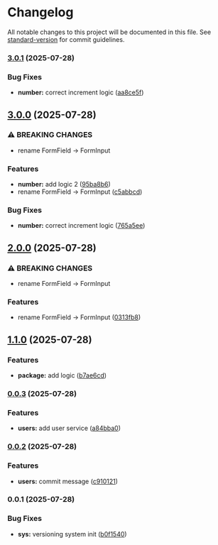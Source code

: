 # Changelog

All notable changes to this project will be documented in this file. See [standard-version](https://github.com/conventional-changelog/standard-version) for commit guidelines.

### [3.0.1](https://github.com/TAZIReda/Parts/compare/v3.0.0...v3.0.1) (2025-07-28)


### Bug Fixes

* **number:** correct increment logic ([aa8ce5f](https://github.com/TAZIReda/Parts/commit/aa8ce5f3d303c9688f761a2ff27bbfc3ba8815cf))

## [3.0.0](https://github.com/TAZIReda/Parts/compare/v2.0.0...v3.0.0) (2025-07-28)


### ⚠ BREAKING CHANGES

* rename FormField → FormInput

### Features

* **number:** add logic 2 ([95ba8b6](https://github.com/TAZIReda/Parts/commit/95ba8b65c3aac28d259e35ef1c225452165dcabc))
* rename FormField → FormInput ([c5abbcd](https://github.com/TAZIReda/Parts/commit/c5abbcda2d0448d425abb667232c43b0563bdc0a))


### Bug Fixes

* **number:** correct increment logic ([765a5ee](https://github.com/TAZIReda/Parts/commit/765a5ee85bdd4dd6cc70c2ba5ae51d2de7386ed2))

## [2.0.0](https://github.com/TAZIReda/Parts/compare/v1.1.0...v2.0.0) (2025-07-28)


### ⚠ BREAKING CHANGES

* rename FormField → FormInput

### Features

* rename FormField → FormInput ([0313fb8](https://github.com/TAZIReda/Parts/commit/0313fb8f4f37a1a7fd56bc60f6228d0e8d69ae62))

## [1.1.0](https://github.com/TAZIReda/Parts/compare/v0.0.3...v1.1.0) (2025-07-28)


### Features

* **package:** add logic ([b7ae6cd](https://github.com/TAZIReda/Parts/commit/b7ae6cd09095c38f5f3c4273fb01c1958cbf056a))

### [0.0.3](https://github.com/TAZIReda/Parts/compare/v0.0.2...v0.0.3) (2025-07-28)


### Features

* **users:** add user service ([a84bba0](https://github.com/TAZIReda/Parts/commit/a84bba082567e37d7c0d41f24e0ba6968c7d6c49))

### [0.0.2](https://github.com/TAZIReda/Parts/compare/v0.0.1...v0.0.2) (2025-07-28)


### Features

* **users:** commit message ([c910121](https://github.com/TAZIReda/Parts/commit/c91012172c56681182824f12fbf68edeac379103))

### 0.0.1 (2025-07-28)


### Bug Fixes

* **sys:** versioning system init ([b0f1540](https://github.com/TAZIReda/Parts/commit/b0f154070b9b9bbd80da6ddb6346375aa06a7034))
